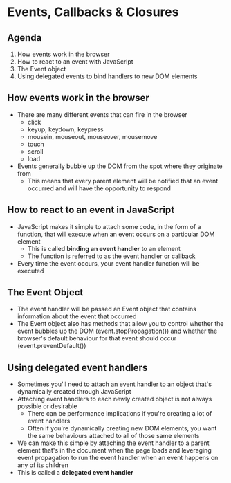 # Events, Callbacks & Closures

## Agenda

1. How events work in the browser
2. How to react to an event with JavaScript
3. The Event object
4. Using delegated events to bind handlers to new DOM elements


## How events work in the browser
- There are many different events that can fire in the browser
  - click
  - keyup, keydown, keypress
  - mousein, mouseout, mouseover, mousemove
  - touch
  - scroll
  - load
- Events generally bubble up the DOM from the spot where they originate from
  - This means that every parent element will be notified that an event occurred and will have the opportunity to respond


## How to react to an event in JavaScript
- JavaScript makes it simple to attach some code, in the form of a function, that will execute when an event occurs on a particular DOM element
  - This is called **binding an event handler** to an element
  - The function is referred to as the event handler or callback
- Every time the event occurs, your event handler function will be executed

## The Event Object
- The event handler will be passed an Event object that contains information about the event that occurred
- The Event object also has methods that allow you to control whether the event bubbles up the DOM (event.stopPropagation()) and whether the browser's default behaviour for that event should occur (event.preventDefault())


## Using delegated event handlers
- Sometimes you'll need to attach an event handler to an object that's dynamically created through JavaScript
- Attaching event handlers to each newly created object is not always possible or desirable
  - There can be performance implications if you're creating a lot of event handlers
  - Often if you're dynamically creating new DOM elements, you want the same behaviours attached to all of those same elements
- We can make this simple by attaching the event handler to a parent element that's in the document when the page loads and leveraging event propagation to run the event handler when an event happens on any of its children
- This is called a **delegated event handler**
